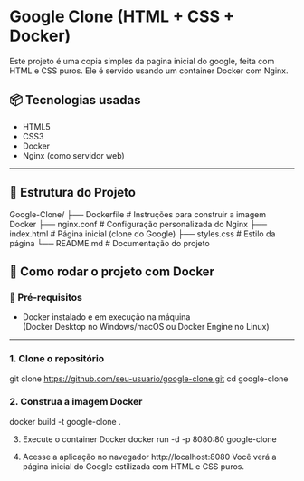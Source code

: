 # Google Clone (HTML + CSS + Docker)

Este projeto é uma copia simples da pagina inicial do google, feita com HTML e CSS puros. Ele é servido usando um container Docker com Nginx.

## 📦 Tecnologias usadas

- HTML5
- CSS3
- Docker
- Nginx (como servidor web)

---

## 📁 Estrutura do Projeto
Google-Clone/
├── Dockerfile       # Instruções para construir a imagem Docker
├── nginx.conf       # Configuração personalizada do Nginx
├── index.html       # Página inicial (clone do Google)
├── styles.css       # Estilo da página
└── README.md        # Documentação do projeto

## 🚀 Como rodar o projeto com Docker

### 🔧 Pré-requisitos

- Docker instalado e em execução na máquina  
  (Docker Desktop no Windows/macOS ou Docker Engine no Linux)

---

### 1. Clone o repositório

git clone https://github.com/seu-usuario/google-clone.git
cd google-clone

### 2. Construa a imagem Docker
docker build -t google-clone .

3. Execute o container Docker
docker run -d -p 8080:80 google-clone

4. Acesse a aplicação no navegador
http://localhost:8080
Você verá a página inicial do Google estilizada com HTML e CSS puros.
